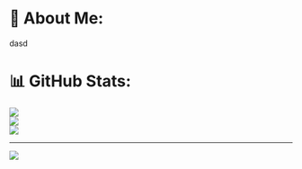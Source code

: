 # 💫 About Me:
dasd<br>

# 📊 GitHub Stats:
![](https://github-readme-stats.vercel.app/api?username=okmito&theme=dark&hide_border=false&include_all_commits=false&count_private=false)<br/>
![](https://nirzak-streak-stats.vercel.app/?user=okmito&theme=dark&hide_border=false)<br/>
![](https://github-readme-stats.vercel.app/api/top-langs/?username=okmito&theme=dark&hide_border=false&include_all_commits=false&count_private=false&layout=compact)

---
[![](https://visitcount.itsvg.in/api?id=okmito&icon=0&color=0)](https://visitcount.itsvg.in)

<!-- Proudly created with GPRM ( https://gprm.itsvg.in ) -->
